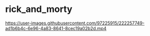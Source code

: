 # rick_and_morty

https://user-images.githubusercontent.com/97225915/222257749-ad1b6b4c-6e96-4a83-8641-8cec19a02b2d.mp4

